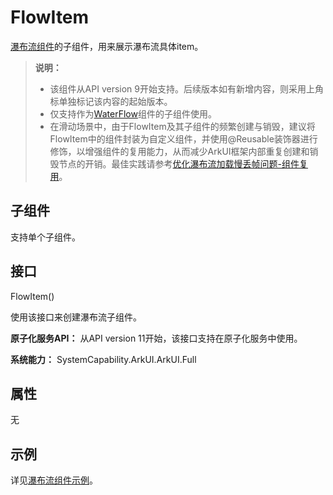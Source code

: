 # FlowItem

<!--Kit: ArkUI-->
<!--Subsystem: ArkUI-->
<!--Owner: @fangyuhao-->
<!--Designer: @zcdqs-->
<!--Tester: @liuzhenshuo-->
<!--Adviser: @HelloCrease-->

[瀑布流组件](ts-container-waterflow.md)的子组件，用来展示瀑布流具体item。


> **说明：**
>
> * 该组件从API version 9开始支持。后续版本如有新增内容，则采用上角标单独标记该内容的起始版本。
> * 仅支持作为[WaterFlow](ts-container-waterflow.md)组件的子组件使用。
> * 在滑动场景中，由于FlowItem及其子组件的频繁创建与销毁，建议将FlowItem中的组件封装为自定义组件，并使用@Reusable装饰器进行修饰，以增强组件的复用能力，从而减少ArkUI框架内部重复创建和销毁节点的开销。最佳实践请参考[优化瀑布流加载慢丢帧问题-组件复用](https://developer.huawei.com/consumer/cn/doc/best-practices/bpta-waterflow-performance-optimization#section189041489339)。


## 子组件


支持单个子组件。


## 接口

FlowItem()

使用该接口来创建瀑布流子组件。

**原子化服务API：** 从API version 11开始，该接口支持在原子化服务中使用。

**系统能力：** SystemCapability.ArkUI.ArkUI.Full

## 属性

无

## 示例

详见[瀑布流组件示例](ts-container-waterflow.md#示例)。